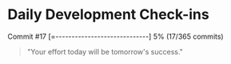 # Daily Development Check-ins

Commit #17
[=-----------------------------] 5% (17/365 commits)

> "Your effort today will be tomorrow's success."